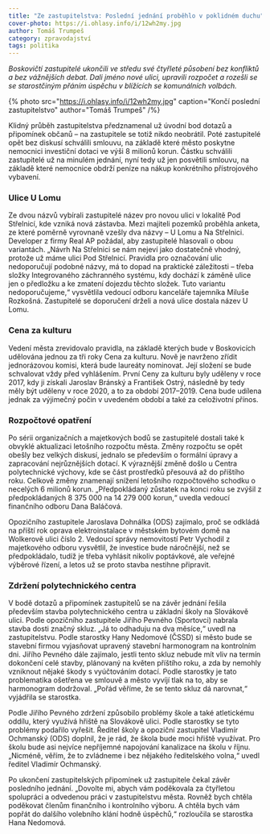 ```yaml
---
title: "Ze zastupitelstva: Poslední jednání proběhlo v poklidném duchu"
cover-photo: https://i.ohlasy.info/i/12wh2my.jpg
author: Tomáš Trumpeš
category: zpravodajství
tags: politika
---
```


*Boskovičtí zastupitelé ukončili ve středu své čtyřleté působení bez konfliktů a bez vážnějších debat. Dali jméno nové ulici, upravili rozpočet a rozešli se se starostčiným přáním úspěchu v blížících se komunálních volbách.*

{% photo src="https://i.ohlasy.info/i/12wh2my.jpg" caption="Končí poslední zastupitelstvo" author="Tomáš Trumpeš" /%}

Klidný průběh zastupitelstva předznamenal už úvodní bod dotazů a připomínek občanů – na zastupitele se totiž nikdo neobrátil. Poté zastupitelé opět bez diskusí schválili smlouvu, na základě které město poskytne nemocnici investiční dotaci ve výši 8 milionů korun. Částku schválili zastupitelé už na minulém jednání, nyní tedy už jen posvětili smlouvu, na základě které nemocnice obdrží peníze na nákup konkrétního přístrojového vybavení.

### Ulice U Lomu

Ze dvou názvů vybírali zastupitelé název pro novou ulici v lokalitě Pod Střelnicí, kde vzniká nová zástavba. Mezi majiteli pozemků proběhla anketa, ze které poměrně vyrovnaně vzešly dva názvy – U Lomu a Na Střelnici. Developer z firmy Real AP požádal, aby zastupitelé hlasovali o obou variantách. „Návrh Na Střelnici se nám nejeví jako dostatečně vhodný, protože už máme ulici Pod Střelnicí. Pravidla pro označování ulic nedoporučují podobné názvy, má to dopad na praktické záležitosti – třeba složky Integrovaného záchranného systému, kdy dochází k záměně ulice jen o předložku a ke zmatení dojezdu těchto složek. Tuto variantu nedoporučujeme,“ vysvětlila vedoucí odboru kanceláře tajemníka Miluše Rozkošná. Zastupitelé se doporučení drželi a nová ulice dostala název U Lomu.

### Cena za kulturu

Vedení města zrevidovalo pravidla, na základě kterých bude v Boskovicích udělována jednou za tři roky Cena za kulturu. Nově je navrženo zřídit jednorázovou komisi, která bude laureáty nominovat. Její složení se bude schvalovat vždy před vyhlášením. První Ceny za kulturu byly uděleny v roce 2017, kdy ji získali Jaroslav Bránský a František Ostrý, následně by tedy měly být uděleny v roce 2020, a to za období 2017–2019. Cena bude udílena jednak za výjimečný počin v uvedeném období a také za celoživotní přínos.

### Rozpočtové opatření

Po sérii organizačních a majetkových bodů se zastupitelé dostali také k obvyklé aktualizaci letošního rozpočtu města. Změny rozpočtu se opět obešly bez velkých diskusí, jednalo se především o formální úpravy a zapracování nejrůznějších dotací. K výraznější změně došlo u Centra polytechnické výchovy, kde se část prostředků přesouvá až do příštího roku. Celkově změny znamenají snížení letošního rozpočtového schodku o necelých 6 milionů korun. „Předpokládaný zůstatek na konci roku se zvýšil z předpokládaných 8 375 000 na 14 279 000 korun,“ uvedla vedoucí finančního odboru Dana Baláčová.

Opozičního zastupitele Jaroslava Dohnálka (ODS) zajímalo, proč se odkládá na příští rok oprava elektroinstalace v městském bytovém domě na Wolkerově ulici číslo 2. Vedoucí správy nemovitostí Petr Vychodil z majetkového odboru vysvětlil, že investice bude náročnější, než se předpokládalo, tudíž je třeba vyhlásit nikoliv poptávkové, ale veřejné výběrové řízení, a letos už se proto stavba nestihne připravit.

### Zdržení polytechnického centra

V bodě dotazů a připomínek zastupitelů se na závěr jednání řešila především stavba polytechnického centra u základní školy na Slovákově ulici. Podle opozičního zastupitele Jiřího Pevného (Sportovci) nabrala stavba dosti značný skluz. „Já to odhaduju na dva měsíce,“ uvedl na zastupitelstvu. Podle starostky Hany Nedomové (ČSSD) si město bude se stavební firmou vyjasňovat upravený stavební harmonogram na kontrolním dni. Jiřího Pevného dále zajímalo, jestli tento skluz nebude mít vliv na termín dokončení celé stavby, plánovaný na květen příštího roku, a zda by nemohly vzniknout nějaké škody s vyúčtováním dotací. Podle starostky je tato problematika ošetřena ve smlouvě a město vyvíjí tlak na to, aby se harmonogram dodržoval. „Pořád věříme, že se tento skluz dá narovnat,“ vyjádřila se starostka.

Podle Jiřího Pevného zdržení způsobilo problémy škole a také atletickému oddílu, který využívá hřiště na Slovákově ulici. Podle starostky se tyto problémy podařilo vyřešit. Ředitel školy a opoziční zastupitel Vladimír Ochmanský (ODS) doplnil, že je rád, že škola bude moci hřiště využívat. Pro školu bude asi nejvíce nepříjemné napojování kanalizace na školu v říjnu. „Nicméně, věřím, že to zvládneme i bez nějakého ředitelského volna,“ uvedl ředitel Vladimír Ochmanský.

Po ukončení zastupitelských připomínek už zastupitele čekal závěr posledního jednání. „Dovolte mi, abych vám poděkovala za čtyřletou spolupráci a odvedenou práci v zastupitelstvu města. Rovněž bych chtěla poděkovat členům finančního i kontrolního výboru. A chtěla bych vám popřát do dalšího volebního klání hodně úspěchů,“ rozloučila se starostka Hana Nedomová.
